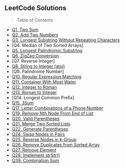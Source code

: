 ## LeetCode Solutions

> Table of Contents

- [Q1. Two Sum](/src/twoSum)
- [Q2. Add Two Numbers](/src/add2Numbers)
- [Q3. Longest Substring Without Repeating Characters](/src/LongestSubStrNoRepeatChar)
- [Q4. Median of Two Sorted Arrays]
- [Q5. Longest Palindromic Substring](/src/longestPalindrome)
- [Q6. ZigZag Conversion](/src/zigZagConversion)
- [Q7. Reverse Integer]
- [Q8. String to Integer (atoi)](/src/str2Int)
- [Q9. Palindrome Number]
- [Q10. Regular Expression Matching](/src/regexMatching)
- [Q11. Container With Most Water](/src/containerMostWater)
- [Q12. Integer to Roman](/src/int2Roman)
- [Q13. Roman to Integer](/src/roman2Int)
- [Q14. Longest Common Prefix]
- [Q15. 3Sum](/src/threeSum)
- [Q17. Letter Combinations of a Phone Number](/src/letterCombinOfPhoneNo)
- [Q19. Remove Nth Node From End of List](/src/removeNthFromEnd)
- [Q20. Valid Parentheses](/src/validParentheses)
- [Q21. Merge Two Sorted Lists](/src/merge2SortedLists)
- [Q22. Generate Parentheses](/src/generateParentheses)
- [Q24. Swap Nodes in Pairs](/src/swapNodesPairs)
- [Q25. Reverse Nodes in k-Group](/src/reverseKGrp)
- [Q26. Remove Duplicates from Sorted Array](/src/removeDuplicates)
- [Q27. Remove Element](/src/removeElement)
- [Q28. Implement strStr()](/src/strStr)
- [Q39. Combination Sum](/src/combinationSum)
